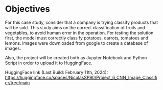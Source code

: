 # Objectives
For this case study, consider that a company is trying classify products that will be sold.
This study aims on the correct classification of fruits and vegetables, to avoid human error in the operation.
For testing the solution first, the model must correctly classify potatoes, carrots, tomatoes and lemons.
Images were downloaded from google to create a database of images.

Also, the project will be created both as Jupyter Notebook and Python Script in order to upload it to HuggingFace.

HuggingFace link (Last Build: February 11th, 2024):
https://huggingface.co/spaces/NicolasSP90/Project_6_CNN_Image_Classifier/tree/main